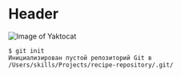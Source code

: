 # Header

![Image of Yaktocat](https://octodex.github.com/images/yaktocat.png)

```
$ git init
Инициализирован пустой репозиторий Git в /Users/skills/Projects/recipe-repository/.git/
```
